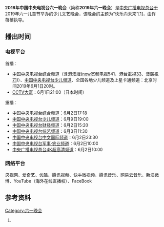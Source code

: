**2019年中国中央电视台六一晚会**（简称**2019年六一晚会**）是[中央广播电视总台于](https://zh.wikipedia.org/wiki/中央广播电视总台 "wikilink")2019年六一儿童节举办的少儿文艺晚会，该晚会的主题为“快乐向未来”\[1\]，由许蓓蓓执导。

## 播出时间

### 电视平台

首播：

  - [中国中央电视台综合频道](../Page/中国中央电视台综合频道.md "wikilink")（含[港澳版](https://zh.wikipedia.org/wiki/港澳 "wikilink")([now宽频电视](https://zh.wikipedia.org/wiki/now_TV "wikilink")541、[港台電視33](../Page/港台電視33、33A.md "wikilink")、[澳廣視71](../Page/澳門廣播電視股份有限公司.md "wikilink"))）、[中国中央电视台少儿频道](../Page/中国中央电视台少儿频道.md "wikilink")、全国各地少儿频道及上星卡通频道：北京时间2019年6月1日20时。
  - [CCTV大富](../Page/CCTV大富.md "wikilink")：6月1日21:00（日本时间）

重播：

  - [中国中央电视台综合频道](../Page/中国中央电视台综合频道.md "wikilink")：6月2日17:18
  - [中国中央电视台少儿频道](../Page/中国中央电视台少儿频道.md "wikilink")：6月9日19:00
  - [中国中央电视台财经频道](../Page/中国中央电视台财经频道.md "wikilink")：6月2日15:20
  - [中国中央电视台综艺频道](../Page/中国中央电视台综艺频道.md "wikilink")：6月3日11:30
  - [中国中央电视台中文国际频道](../Page/中国中央电视台中文国际频道.md "wikilink")：6月2日23:30
  - [中国中央电视台军事·农业频道](../Page/中国中央电视台军事·农业频道.md "wikilink")：6月2日10:00
  - [中央广播电视总台4K超高清频道](../Page/中央广播电视总台4K超高清频道.md "wikilink")：6月2日10:00

### 网络平台

央视网、爱奇艺、优酷、腾讯视频、快手微视频、腾讯音乐、网易云音乐、新浪微博、YouTube（海外在线直播权）、FaceBook

## 参考资料

[Category:六一晚会](https://zh.wikipedia.org/wiki/Category:六一晚会 "wikilink")

1.